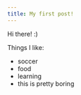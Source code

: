 ```yaml
---
title: My first post!
---
```


Hi there! :)
<!--more-->
Things I like:

* soccer
* food
* learning
* this is pretty boring